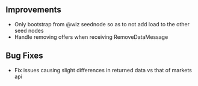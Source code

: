 ## Improvements
- Only bootstrap from @wiz seednode so as to not add load to the other seed nodes
- Handle removing offers when receiving RemoveDataMessage

## Bug Fixes
- Fix issues causing slight differences in returned data vs that of markets api
